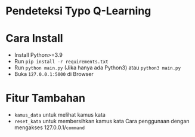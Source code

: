 # Pendeteksi Typo Q-Learning

# Cara Install
* Install Python>=3.9
* Run `pip install -r requirements.txt`
* Run `python main.py` (Jika hanya ada Python3) atau `python3 main.py`
* Buka `127.0.0.1:5000` di Browser

# Fitur Tambahan
* `kamus_data` untuk melihat kamus kata
* `reset_kata` untuk membersihkan kamus kata
Cara penggunaan dengan mengakses 127.0.0.1/`command`
